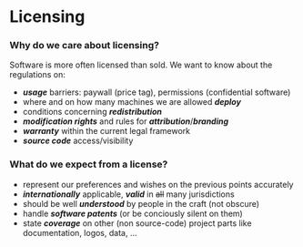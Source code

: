 # Licensing

### Why do we care about licensing?

Software is more often licensed than sold. We want to know about the regulations on:

* ___usage___ barriers: paywall (price tag), permissions (confidential software)
* where and on how many machines we are allowed ___deploy___
* conditions concerning  ___redistribution___
* ___modification rights___ and rules for ___attribution___/___branding___
* ___warranty___ within the current legal framework
* ___source code___ access/visibility

### What do we expect from a license?

* represent our preferences and wishes on the previous points accurately
* ___internationally___ applicable, ___valid___ in ~~all~~ many jurisdictions
* should be well ___understood___ by people in the craft (not obscure)
* handle ___software patents___ (or be conciously silent on them)
* state ___coverage___ on other (non source-code) project parts like documentation, logos, data, ...
